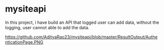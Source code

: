 # mysiteapi
In this project, i have build an API that logged user can add data, without the logging, user cannot able to add the data.

https://github.com/AdityaRao23/mysiteapi/blob/master/ResultOutput/AuthenticationPage.PNG
